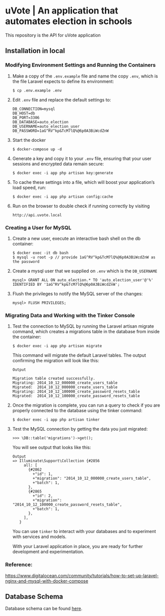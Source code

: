 # uVote | An application that automates election in schools

This repository is the API for uVote application

## Installation in local

### Modifying Environment Settings and Running the Containers
1. Make a copy of the `.env.example` file and name the copy `.env`, which is the file Laravel expects to define its environment:
 
       $ cp .env.example .env 

2. Edit `.env` file and replace the default settings to:
        
       DB_CONNECTION=mysql
       DB_HOST=db
       DB_PORT=3306
       DB_DATABASE=auto_election
       DB_USERNAME=auto_election_user
       DB_PASSWORD=1aG^RV^kp&TcM7lQ%@6p0A3BiWcdZnW
       
3. Start the docker

       $ docker-compose up -d

4. Generate a key and copy it to your `.env` file, ensuring that your user sessions and encrypted data remain secure:

       $ docker exec -i app php artisan key:generate

5. To cache these settings into a file, which will boost your application’s load speed, run:

       $ docker exec -i app php artisan config:cache
       
6. Run on the browser to double check if running correctly by visiting

       http://api.uvote.local

### Creating a User for MySQL
1. Create a new user, execute an interactive bash shell on the db container:

       $ docker exec -it db bash
       $ mysql -u root -p // provide 1aG^RV^kp&TcM7lQ%@6p0A3BiWcdZnW as the password
       
2. Create a mysql user that we supplied on `.env` which is the `DB_USERNAME`

       mysql> GRANT ALL ON auto_election.* TO 'auto_election_user'@'%' IDENTIFIED BY '1aG^RV^kp&TcM7lQ%@6p0A3BiWcdZnW';

3. Flush the privileges to notify the MySQL server of the changes:

       mysql> FLUSH PRIVILEGES;
       
### Migrating Data and Working with the Tinker Console
1. Test the connection to MySQL by running the Laravel artisan migrate command, which creates a migrations table in the database from inside the container:

       $ docker exec -i app php artisan migrate
       
   This command will migrate the default Laravel tables. The output confirming the migration will look like this:
   
       Output
       
       Migration table created successfully.
       Migrating: 2014_10_12_000000_create_users_table
       Migrated:  2014_10_12_000000_create_users_table
       Migrating: 2014_10_12_100000_create_password_resets_table
       Migrated:  2014_10_12_100000_create_password_resets_table

2. Once the migration is complete, you can run a query to check if you are properly connected to the database using the tinker command:

       $ docker exec -i app php artisan tinker

3. Test the MySQL connection by getting the data you just migrated:

       >>> \DB::table('migrations')->get();
       
    You will see output that looks like this:
    
       Output
       => Illuminate\Support\Collection {#2856
            all: [
              {#2862
                +"id": 1,
                +"migration": "2014_10_12_000000_create_users_table",
                +"batch": 1,
              },
              {#2865
                +"id": 2,
                +"migration": "2014_10_12_100000_create_password_resets_table",
                +"batch": 1,
              },
            ],
          }
    
    You can use `tinker` to interact with your databases and to experiment with services and models.
    
    With your Laravel application in place, you are ready for further development and experimentation.

### Reference:
https://www.digitalocean.com/community/tutorials/how-to-set-up-laravel-nginx-and-mysql-with-docker-compose

## Database Schema
Database schema can be found [here](https://dbdiagram.io/d/5ed7d0eb39d18f555300305c).
